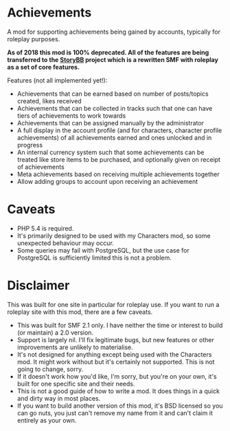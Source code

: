 # Achievements

A mod for supporting achievements being gained by accounts, typically for roleplay purposes.

**As of 2018 this mod is 100% deprecated. All of the features are being transferred to the [StoryBB](https://github.com/StoryBB/StoryBB) project which is a rewritten SMF with roleplay as a set of core features.**

Features (not all implemented yet!):
 * Achievements that can be earned based on number of posts/topics created, likes received
 * Achievements that can be collected in tracks such that one can have tiers of achievements to work towards
 * Achievements that can be assigned manually by the administrator
 * A full display in the account profile (and for characters, character profile achievements) of all achievements earned and ones unlocked and in progress
 * An internal currency system such that some achievements can be treated like store items to be purchased, and optionally given on receipt of achievements
 * Meta achievements based on receiving multiple achievements together
 * Allow adding groups to account upon receiving an achievement

# Caveats
 * PHP 5.4 is required.
 * It's primarily designed to be used with my Characters mod, so some unexpected behaviour may occur.
 * Some queries may fail with PostgreSQL, but the use case for PostgreSQL is sufficiently limited this is not a problem.

# Disclaimer

This was built for one site in particular for roleplay use. If you want to run a roleplay site with this mod, there are a few caveats.

 * This was built for SMF 2.1 only. I have neither the time or interest to build (or maintain) a 2.0 version.
 * Support is largely nil. I'll fix legitimate bugs, but new features or other improvements are unlikely to materialise.
 * It's not designed for anything except being used with the Characters mod. It might work without but it's certainly not supported. This is not going to change, sorry.
 * If it doesn't work how you'd like, I'm sorry, but you're on your own, it's built for one specific site and their needs.
 * This is not a good guide of how to write a mod. It does things in a quick and dirty way in most places.
 * If you want to build another version of this mod, it's BSD licensed so you can go nuts, you just can't remove my name from it and can't claim it entirely as your own.
